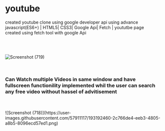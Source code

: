 # youtube
created youtube clone using google developer api using advance javascript(ES6+) | HTML5| CSS3| Google Api| Fetch |
yoututbe page created using fetch tool with google Api

<br>
<br>

![Screenshot (719)](https://user-images.githubusercontent.com/57911117/193192296-abb3d0a6-9158-4c0f-aeea-76652324b00d.png)


<br>
<h3>Can Watch multiple Videos in same window and have fullscreen functionility implemented whil the user can search any free video without hassel of advitisement</h3>
<br>
<br>
![Screenshot (718)](https://user-images.githubusercontent.com/57911117/193192460-2c766de4-eeb3-4805-a8b5-8096ecd57ed1.png)
